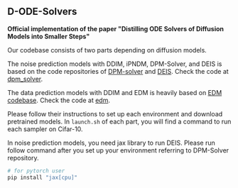 ## D-ODE-Solvers

**Official implementation of the paper "Distilling ODE Solvers of Diffusion Models into Smaller Steps"**

Our codebase consists of two parts depending on diffusion models.

The noise prediction models with DDIM, iPNDM, DPM-Solver, and DEIS is based on the code repositories of [DPM-solver](https://github.com/LuChengTHU/dpm-solver/tree/main/examples/ddpm_and_guided-diffusion) and [DEIS](https://github.com/qsh-zh/deis/tree/main). Check the code at [dpm_solver](./dpm_solver).

The data prediction models with DDIM and EDM is heavily based on [EDM codebase](https://github.com/NVlabs/edm). Check the code at [edm](./edm).

Please follow their instructions to set up each environment and download pretrained models. In `launch.sh` of each part, you will find a command to run each sampler on Cifar-10.

In noise prediction models, you need jax library to run DEIS. Please run follow command after you set up your environment referring to DPM-Solver repository.
```.bash
# for pytorch user
pip install "jax[cpu]"
```
